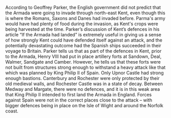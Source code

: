 According to Geoffrey Parker, the English government did not predict that the Armada were going to invade through north-east Kent, even though this is where the Romans, Saxons and Danes had invaded before.  Parma's army would have had plenty of food during the invasion, as Kent's crops were being harvested at the time. Parker’s discussion of Kent’s defences in his article “If the Armada had landed” is extremely useful in giving us a sense of how strongly Kent could have defended itself against an attack, and the potentially devastating outcome had the Spanish ships succeeded in their voyage to Britain.
Parker tells us that as part of the defences in Kent, prior to the Armada, Henry VIII had put in place artillery forts at Sandown, Deal, Walmer, Sandgate and Camber. However, he tells us that these forts were not built from structures strong enough to withstand a heavy attack like that which was planned by King Philip II of Spain. Only Upnor Castle had strong enough bastions. Canterbury and Rochester were only protected by their old medieval walls, and Rochester Castle was in a state of decay. Between Medway and Margate, there were no defences, and it is in this weak area that King Philip II intended to first land the Armada in England. Forces against Spain were not in the correct places close to the attack – with bigger defences being in place on the Isle of Wight and around the Norfolk coast.
